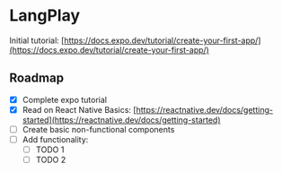 # LangPlay

Initial tutorial: [https://docs.expo.dev/tutorial/create-your-first-app/](https://docs.expo.dev/tutorial/create-your-first-app/)


## Roadmap

- [x] Complete expo tutorial
- [x] Read on React Native Basics: [https://reactnative.dev/docs/getting-started](https://reactnative.dev/docs/getting-started)
- [ ] Create basic non-functional components
- [ ] Add functionality:
    - [ ] TODO 1
    - [ ] TODO 2